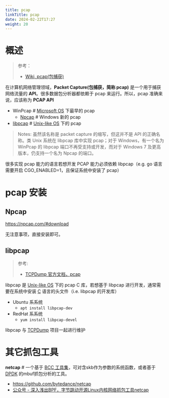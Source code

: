 ```yaml
---
title: pcap
linkTitle: pcap
date: 2024-02-22T17:27
weight: 20
---
```


# 概述

> 参考：
>
> - [Wiki, pcap(包捕获)](https://en.wikipedia.org/wiki/Pcap)

在计算机网络管理领域，**Packet Capture(包捕获，简称 pcap)** 是一个用于捕获网络流量的 **API**。很多数据包分析器都依赖于 pcap 来运行。所以，pcap 准确来说，应该称为 **PCAP API**

- WinPcap # [Microsoft OS](/docs/1.操作系统/Operating%20system/Microsoft%20OS/Microsoft%20OS.md) 下最早的 pcap
  - [Npcap](https://nmap.org/npcap/) # Windows 新的 pcap
- [libpcap](#libpcap) # [Unix-like OS](/docs/1.操作系统/Operating%20system/Unix-like%20OS/Unix-like%20OS.md) 下的 pcap

> Notes: 虽然该名称是 packet capture 的缩写，但这并不是 API 的正确名称。类 Unix 系统在 libpcap 库中实现 pcap；对于 Windows，有一个名为 WinPcap 的 libpcap 端口不再受支持或开发，而对于 Windows 7 及更高版本，仍支持一个名为 Npcap 的端口。

很多实现 pcap 能力的语言若想开发 PCAP 能力必须依赖 libpcap（e.g. go 语言需要开启 CGO_ENABLED=1，且保证系统中安装了 pcap）

# pcap 安装

## Npcap

https://npcap.com/#download

无注意事项，直接安装即可。

## libpcap

> 参考:
>
> - [TCPDump 官方文档，pcap](https://www.tcpdump.org/manpages/pcap.3pcap.html)

libpcap 是 [Unix-like OS](/docs/1.操作系统/Operating%20system/Unix-like%20OS/Unix-like%20OS.md) 下的 pcap C 库，若想基于 libpcap 进行开发，通常需要在系统中安装 [C](/docs/2.编程/高级编程语言/C/C.md) 语言的头文件（i.e. libpcap 的开发库）

- Ubuntu 系系统
  - `apt install libpcap-dev`
- RedHat 系系统
  - `yum install libpcap-devel`

libpcap 与 [TCPDump](/docs/7.信息安全/Packet%20analyzer/TCPDump/TCPDump.md) 项目一起进行维护

# 其它抓包工具

**netcap** # 一个基于 [BCC 工具集](/docs/1.操作系统/Linux%20管理/Linux%20系统管理工具/BCC%20工具集.md)，可对含skb作为参数的系统函数，或者基于 [DPDK](/docs/4.数据通信/DPDK/DPDK.md) 的mbuf抓包分析的工具。

- https://github.com/bytedance/netcap
- [公众号 - 深入浅出BPF，字节跳动开源Linux内核网络抓包工具netcap](https://mp.weixin.qq.com/s/ezMEjx3mzHOaxvfMQwkn9g)

